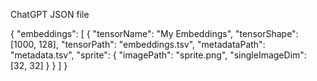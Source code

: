 ChatGPT JSON file

{
  "embeddings": [
    {
      "tensorName": "My Embeddings",
      "tensorShape": [1000, 128],
      "tensorPath": "embeddings.tsv",
      "metadataPath": "metadata.tsv",
      "sprite": {
        "imagePath": "sprite.png",
        "singleImageDim": [32, 32]
      }
    }
  ]
}
